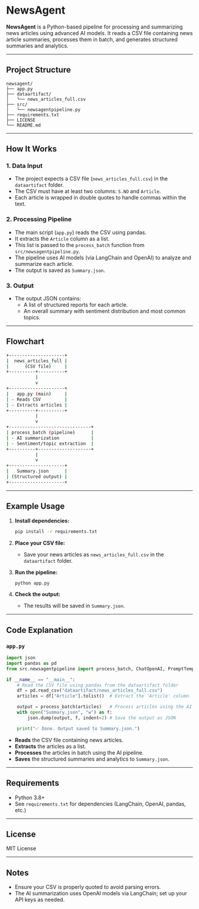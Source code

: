 # NewsAgent

**NewsAgent** is a Python-based pipeline for processing and summarizing news articles using advanced AI models. It reads a CSV file containing news article summaries, processes them in batch, and generates structured summaries and analytics.

---

## Project Structure

```
newsagent/
├── app.py
├── dataartifact/
│   └── news_articles_full.csv
├── src/
│   └── newsagentpipeline.py
├── requirements.txt
├── LICENSE
└── README.md
```

---

## How It Works

### 1. Data Input

- The project expects a CSV file (`news_articles_full.csv`) in the `dataartifact` folder.
- The CSV must have at least two columns: `S.NO` and `Article`.
- Each article is wrapped in double quotes to handle commas within the text.

### 2. Processing Pipeline

- The main script (`app.py`) reads the CSV using pandas.
- It extracts the `Article` column as a list.
- This list is passed to the `process_batch` function from `src/newsagentpipeline.py`.
- The pipeline uses AI models (via LangChain and OpenAI) to analyze and summarize each article.
- The output is saved as `Summary.json`.

### 3. Output

- The output JSON contains:
  - A list of structured reports for each article.
  - An overall summary with sentiment distribution and most common topics.

---

## Flowchart

```bash
+---------------------+
|  news_articles_full |
|      (CSV file)     |
+----------+----------+
           |
           v
+---------------------+
|   app.py (main)     |
| - Reads CSV         |
| - Extracts articles |
+----------+----------+
           |
           v
+-------------------------------+
| process_batch (pipeline)      |
| - AI summarization            |
| - Sentiment/topic extraction  |
+----------+--------------------+
           |
           v
+---------------------+
|   Summary.json      |
| (Structured output) |
+---------------------+
```

---

## Example Usage

1. **Install dependencies:**
   ```bash
   pip install -r requirements.txt
   ```

2. **Place your CSV file:**
   - Save your news articles as `news_articles_full.csv` in the `dataartifact` folder.

3. **Run the pipeline:**
   ```bash
   python app.py
   ```

4. **Check the output:**
   - The results will be saved in `Summary.json`.

---

## Code Explanation

### `app.py`

```python
import json
import pandas as pd
from src.newsagentpipeline import process_batch, ChatOpenAI, PromptTemplate, Tool

if __name__ == "__main__":
    # Read the CSV file using pandas from the dataartifact folder
    df = pd.read_csv("dataartifact/news_articles_full.csv")
    articles = df["Article"].tolist()  # Extract the 'Article' column

    output = process_batch(articles)   # Process articles using the AI pipeline
    with open("Summary.json", "w") as f:
        json.dump(output, f, indent=2) # Save the output as JSON

    print("✅ Done. Output saved to Summary.json.")
```

- **Reads** the CSV file containing news articles.
- **Extracts** the articles as a list.
- **Processes** the articles in batch using the AI pipeline.
- **Saves** the structured summaries and analytics to `Summary.json`.

---

## Requirements

- Python 3.8+
- See `requirements.txt` for dependencies (LangChain, OpenAI, pandas, etc.)

---

## License

MIT License

---

## Notes

- Ensure your CSV is properly quoted to avoid parsing errors.
- The AI summarization uses OpenAI models via LangChain; set up your API keys as needed.